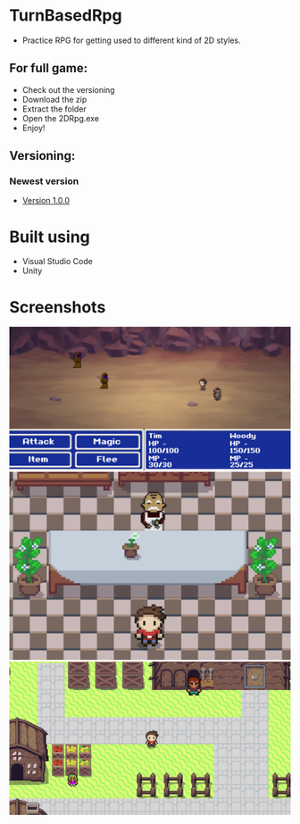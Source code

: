# TurnBasedRpg
* Practice RPG for getting used to different kind of 2D styles.


## For full game:
* Check out the versioning
* Download the zip
* Extract the folder
* Open the 2DRpg.exe
* Enjoy!


## Versioning:
### Newest version
* [Version 1.0.0]()

# Built using
* Visual Studio Code
* Unity

# Screenshots
<img src="TurnBasedRpg/images/battle.png">
<img src="TurnBasedRpg/images/shop.png">
<img src="TurnBasedRpg/images/watertown.png">
